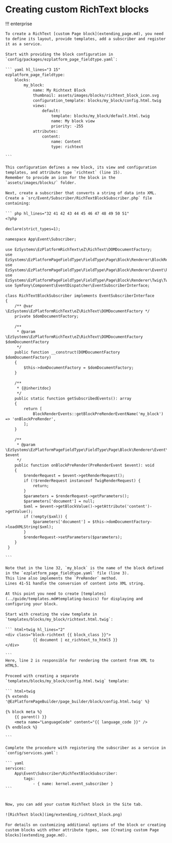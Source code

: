 # Creating custom RichText blocks

!!! enterprise

    To create a RichText [custom Page block](extending_page.md), you need to define its layout, provide templates, add a subscriber and register it as a service.

    Start with providing the block configuration in `config/packages/ezplatform_page_fieldtype.yaml`:

    ``` yaml hl_lines="3 15"
    ezplatform_page_fieldtype:
        blocks:
            my_block:
                name: My Richtext Block
                thumbnail: assets/images/blocks/richtext_block_icon.svg
                configuration_template: blocks/my_block/config.html.twig
                views:
                    default:
                        template: blocks/my_block/default.html.twig
                        name: My block view
                        priority: -255                    
                attributes:
                    content:
                        name: Content
                        type: richtext

    ```

    This configuration defines a new block, its view and configuration templates, and attribute type `richtext` (line 15).
    Remember to provide an icon for the block in the `assets/images/blocks/` folder.

    Next, create a subscriber that converts a string of data into XML.
    Create a `src/Event/Subscriber/RichTextBlockSubscriber.php` file containing:

    ``` php hl_lines="32 41 42 43 44 45 46 47 48 49 50 51"
    <?php

    declare(strict_types=1);

    namespace App\Event\Subscriber;

    use EzSystems\EzPlatformRichText\eZ\RichText\DOMDocumentFactory;
    use EzSystems\EzPlatformPageFieldType\FieldType\Page\Block\Renderer\BlockRenderEvents;
    use EzSystems\EzPlatformPageFieldType\FieldType\Page\Block\Renderer\Event\PreRenderEvent;
    use EzSystems\EzPlatformPageFieldType\FieldType\Page\Block\Renderer\Twig\TwigRenderRequest;
    use Symfony\Component\EventDispatcher\EventSubscriberInterface;

    class RichTextBlockSubscriber implements EventSubscriberInterface
    {
        /** @var \EzSystems\EzPlatformRichText\eZ\RichText\DOMDocumentFactory */
        private $domDocumentFactory;

        /**
         * @param \EzSystems\EzPlatformRichText\eZ\RichText\DOMDocumentFactory $domDocumentFactory
         */
        public function __construct(DOMDocumentFactory $domDocumentFactory)
        {
            $this->domDocumentFactory = $domDocumentFactory;
        }

        /**
         * {@inheritdoc}
         */
        public static function getSubscribedEvents(): array
        {
            return [
                BlockRenderEvents::getBlockPreRenderEventName('my_block') => 'onBlockPreRender',
            ];
        }

        /**
         * @param \EzSystems\EzPlatformPageFieldType\FieldType\Page\Block\Renderer\Event\PreRenderEvent $event
         */
        public function onBlockPreRender(PreRenderEvent $event): void
        {
            $renderRequest = $event->getRenderRequest();
            if (!$renderRequest instanceof TwigRenderRequest) {
                return;
            }
            $parameters = $renderRequest->getParameters();
            $parameters['document'] = null;
            $xml = $event->getBlockValue()->getAttribute('content')->getValue();
            if (!empty($xml)) {
                $parameters['document'] = $this->domDocumentFactory->loadXMLString($xml);
            }
            $renderRequest->setParameters($parameters);
        }
     }

    ```

    Note that in the line 32, `my_block` is the name of the block defined in the `ezplatform_page_fieldtype.yaml` file (line 3).
    This line also implements the `PreRender` method.
    Lines 41-51 handle the conversion of content into XML string.

    At this point you need to create [templates](../guide/templates.md#templating-basics) for displaying and configuring your block.

    Start with creating the view template in `templates/blocks/my_block/richtext.html.twig`:

    ``` html+twig hl_lines="2"
    <div class="block-richtext {{ block_class }}">
                {{ document | ez_richtext_to_html5 }}
    </div>

    ```
    Here, line 2 is responsible for rendering the content from XML to HTML5.

    Proceed with creating a separate `templates/blocks/my_block/config.html.twig` template:

    ``` html+twig
    {% extends '@EzPlatformPageBuilder/page_builder/block/config.html.twig' %}

    {% block meta %}
        {{ parent() }}
        <meta name="LanguageCode" content="{{ language_code }}" />
    {% endblock %}

    ```

    Complete the procedure with registering the subscriber as a service in `config/services.yaml`:

    ``` yaml
    services:
        App\Event\Subscriber\RichTextBlockSubscriber:
            tags:
                - { name: kernel.event_subscriber }
    ```


    Now, you can add your custom RichText block in the Site tab.
    
    ![RichText block](img/extending_richtext_block.png)

    For details on customizing additional options of the block or creating custom blocks with other attribute types, see [Creating custom Page blocks](extending_page.md).
